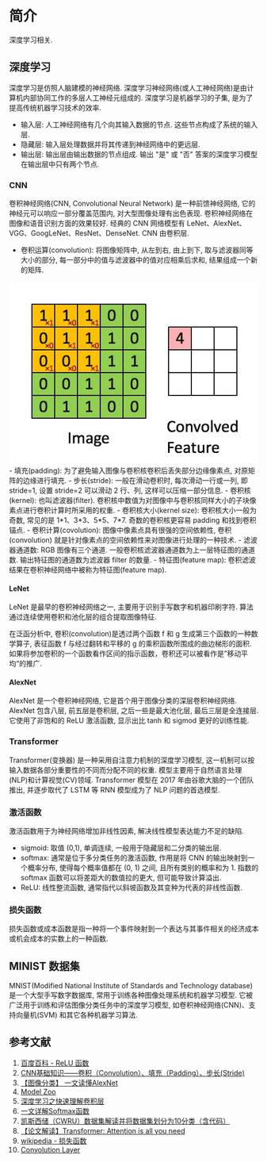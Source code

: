# 简介
深度学习相关.

## 深度学习
深度学习是仿照人脑建模的神经网络. 深度学习神经网络(或人工神经网络)是由计算机内部协同工作的多层人工神经元组成的. 深度学习是机器学习的子集, 是为了提高传统机器学习技术的效率.
- 输入层: 人工神经网络有几个向其输入数据的节点. 这些节点构成了系统的输入层.
- 隐藏层: 输入层处理数据并将其传递到神经网络中的更远层.
- 输出层: 输出层由输出数据的节点组成. 输出 "是" 或 "否" 答案的深度学习模型在输出层中只有两个节点.

### CNN 
卷积神经网络(CNN, Convolutional Neural Network) 是一种前馈神经网络, 它的神经元可以响应一部分覆盖范围内, 对大型图像处理有出色表现. 卷积神经网络在图像和语音识别方面的效果较好. 经典的 CNN 网络模型有 LeNet、AlexNet、VGG、GoogLeNet、ResNet、DenseNet. CNN 由卷积层.
- 卷积运算(convolution): 将图像矩阵中, 从左到右, 由上到下, 取与滤波器同等大小的部分, 每一部分中的值与滤波器中的值对应相乘后求和, 结果组成一个新的矩阵.
<img src="../img/cnn_convolution.webp">
- 填充(padding): 为了避免输入图像与卷积核卷积后丢失部分边缘像素点, 对原矩阵的边缘进行填充.
- 步长(stride): 一般在滑动卷积时, 每次滑动一行或一列, 即 stride=1, 设置 stride=2 可以滑动 2 行、列, 这样可以压缩一部分信息.
- 卷积核(kernel): 也叫滤波器(filter). 卷积核中数值为对图像中与卷积核同样大小的子块像素点进行卷积计算时所采用的权重.
- 卷积核大小(kernel size): 卷积核大小一般为奇数, 常见的是 1*1、3*3、5*5、7*7. 奇数的卷积核更容易 padding 和找到卷积锚点.
- 卷积计算(covolution): 图像中像素点具有很强的空间依赖性, 卷积(convolution) 就是针对像素点的空间依赖性来对图像进行处理的一种技术.
- 滤波器通道数: RGB 图像有三个通道. 一般卷积核滤波器通道数为上一层特征图的通道数. 输出特征图的通道数为滤波器 filter 的数量.
- 特征图(feature map): 卷积滤波结果在卷积神经网络中被称为特征图(feature map).

#### LeNet 
LeNet 是最早的卷积神经网络之一, 主要用于识别手写数字和机器印刷字符. 算法通过连续使用卷积和池化层的组合提取图像特征.

在泛函分析中, 卷积(convolution)是透过两个函数 f 和 g 生成第三个函数的一种数学算子, 表征函数 f 与经过翻转和平移的 g 的乘积函数所围成的曲边梯形的面积. 如果将参加卷积的一个函数看作区间的指示函数，卷积还可以被看作是”移动平均“的推广.

#### AlexNet
AlexNet 是一个卷积神经网络, 它是首个用于图像分类的深层卷积神经网络.
AlexNet 包含八层, 前五层是卷积层, 之后一些是最大池化层, 最后三层是全连接层. 它使用了非饱和的 ReLU 激活函数, 显示出比 tanh 和 sigmod 更好的训练性能.

### Transformer
Transformer(变换器) 是一种采用自注意力机制的深度学习模型, 这一机制可以按输入数据各部分重要性的不同而分配不同的权重. 模型主要用于自然语言处理(NLP)和计算视觉(CV)领域. Transformer 模型在 2017 年由谷歌大脑的一个团队推出, 并逐步取代了 LSTM 等 RNN 模型成为了 NLP 问题的首选模型.

### 激活函数
激活函数用于为神经网络增加非线性因素, 解决线性模型表达能力不足的缺陷.
- sigmoid: 取值 (0,1), 单调连续, 一般用于隐藏层和二分类的输出层.
- softmax: 通常是位于多分类任务的激活函数, 作用是将 CNN 的输出映射到一个概率分布, 使得每个概率值都在 (0, 1) 之间, 且所有类别的概率和为 1. 指数的 softmax 函数可以将差距大的数值拉的更大, 但可能导致计算溢出.
- ReLU: 线性整流函数, 通常指代以斜坡函数及其变种为代表的非线性函数.

### 损失函数
损失函数或成本函数是指一种将一个事件映射到一个表达与其事件相关的经济成本或机会成本的实数上的一种函数.

## MINIST 数据集
MNIST(Modified National Institute of Standards and Technology database)是一个大型手写数字数据库, 常用于训练各种图像处理系统和机器学习模型. 它被广泛用于训练和评估图像分类任务中的深度学习模型, 如卷积神经网络(CNN)、支持向量机(SVM) 和其它各种机器学习算法.


## 参考文献
1. [百度百科 - ReLU 函数](https://baike.baidu.com/item/ReLU%20函数/22689567)
2. [CNN基础知识——卷积（Convolution）、填充（Padding）、步长(Stride)](https://zhuanlan.zhihu.com/p/77471866)
3. [【图像分类】 一文读懂AlexNet](https://juejin.cn/post/7012922205965287432)
4. [Model Zoo](https://github.com/BVLC/caffe/wiki/Model-zoo)
5. [深度学习之快速理解卷积层](https://zhuanlan.zhihu.com/p/59917842)
6. [一文详解Softmax函数](https://zhuanlan.zhihu.com/p/105722023)
7. [凯斯西储（CWRU）数据集解读并将数据集划分为10分类（含代码）](https://zhuanlan.zhihu.com/p/437791143)
8. [【论文解读】Transformer: Attention is all you need](https://zhuanlan.zhihu.com/p/343751830)
9. [wikipedia - 损失函数](https://zh.wikipedia.org/zh-cn/损失函数)
10. [Convolution Layer](https://caffe.berkeleyvision.org/tutorial/layers/convolution.html)